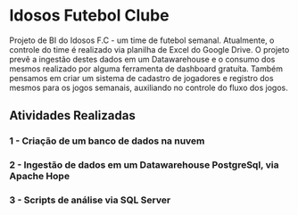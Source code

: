 <h1> Idosos Futebol Clube </h1>
Projeto de BI do Idosos F.C - um time de futebol semanal. Atualmente, o controle do time é realizado via planilha de Excel do Google Drive. O projeto prevê a ingestão destes dados em um Datawarehouse e o consumo dos mesmos realizado por alguma ferramenta de dashboard gratuíta. Também pensamos em criar um sistema de cadastro de jogadores e registro dos mesmos para os jogos semanais, auxiliando no controle do fluxo dos jogos.

<h2> Atividades Realizadas </h2>

<h3> 1 -  Criação de um banco de dados na nuvem </h3>

<h3> 2 -  Ingestão de dados em um Datawarehouse PostgreSql, via Apache Hope </h3>

<h3> 3 -  Scripts de análise via SQL Server  </h3>
